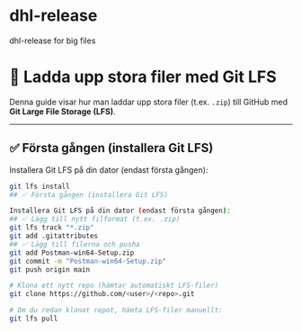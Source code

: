 # dhl-release
dhl-release for big files
# 📌 Ladda upp stora filer med Git LFS

Denna guide visar hur man laddar upp stora filer (t.ex. `.zip`) till GitHub med **Git Large File Storage (LFS)**.

---

## ✅ Första gången (installera Git LFS)

Installera Git LFS på din dator (endast första gången):

```bash
git lfs install
## ✅ Första gången (installera Git LFS)

Installera Git LFS på din dator (endast första gången):
## ✅ Lägg till nytt filformat (t.ex. .zip)
git lfs track "*.zip"
git add .gitattributes
## ✅ Lägg till filerna och pusha
git add Postman-win64-Setup.zip
git commit -m "Postman-win64-Setup.zip"
git push origin main

# Klona ett nytt repo (hämtar automatiskt LFS-filer)
git clone https://github.com/<user>/<repo>.git

# Om du redan klonat repot, hämta LFS-filer manuellt:
git lfs pull
